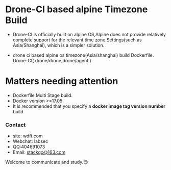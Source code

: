 # Drone-CI based alpine Timezone Build
* Drone-CI is officially built on alpine OS,Alpine does not provide relatively complete support for the relevant time zone Settings(such as Asia/Shanghai), which is a simpler solution.

* drone ci based alpine os timezone(Asia/shanghai) build Dockerfile. Drone-CI( drone/drone,drone/agent )

# Matters needing attention

* Dockerfile Multi Stage build.
* Docker version >=17.05
* It is recommended that you specify a **docker image tag version number** build

### Contact
* site: wdft.com
* Webchat: labsec
* QQ:404691073
* Email: stackgo@163.com

Welcome to communicate and study.😊
